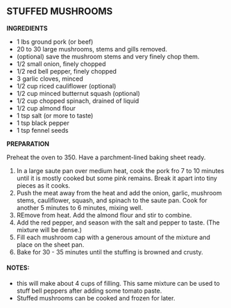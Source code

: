 ## STUFFED MUSHROOMS

**INGREDIENTS**

* 1 lbs ground pork (or beef)
* 20 to 30 large mushrooms, stems and gills removed.  
* (optional) save the mushroom stems and very finely chop them.
* 1/2 small onion, finely chopped
* 1/2 red bell pepper, finely chopped
* 3 garlic cloves, minced
* 1/2 cup riced cauliflower (optional)
* 1/2 cup minced butternut squash (optional)
* 1/2 cup chopped spinach, drained of liquid
* 1/2 cup almond flour
* 1 tsp salt (or more to taste)
* 1 tsp black pepper
* 1 tsp fennel seeds



**PREPARATION**

Preheat the oven to 350.  Have a parchment-lined baking sheet ready.

1. In a large saute pan over medium heat, cook the pork fro 7 to 10 minutes until it is mostly cooked but some pink remains.  Break it apart into tiny pieces as it cooks.
2. Push the meat away from the heat and add the onion, garlic, mushroom stems, cauliflower, squash, and spinach to the saute pan.  Cook for another 5 minutes to 6 minutes, mixing well.
3. REmove from heat.  Add the almond flour and stir to combine.   
4. Add the red pepper, and season with the salt and pepper to taste.  (The mixture will be dense.)
5. Fill each mushroom cap with a generous amount of the mixture and place on the sheet pan.
6. Bake for 30 - 35 minutes until the stuffing is browned and crusty.

#### NOTES:
* this will make about 4 cups of filling.  This same mixture can be used to stuff bell peppers after adding some tomato paste.
* Stuffed mushrooms can be cooked and frozen for later.  
